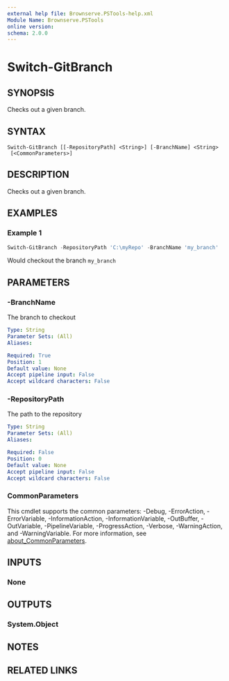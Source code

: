 ```yaml
---
external help file: Brownserve.PSTools-help.xml
Module Name: Brownserve.PSTools
online version:
schema: 2.0.0
---
```


# Switch-GitBranch

## SYNOPSIS

Checks out a given branch.

## SYNTAX

```text
Switch-GitBranch [[-RepositoryPath] <String>] [-BranchName] <String>
 [<CommonParameters>]
```

## DESCRIPTION

Checks out a given branch.

## EXAMPLES

### Example 1

```powershell
Switch-GitBranch -RepositoryPath 'C:\myRepo' -BranchName 'my_branch'
```

Would checkout the branch `my_branch`

## PARAMETERS

### -BranchName

The branch to checkout

```yaml
Type: String
Parameter Sets: (All)
Aliases:

Required: True
Position: 1
Default value: None
Accept pipeline input: False
Accept wildcard characters: False
```

### -RepositoryPath

The path to the repository

```yaml
Type: String
Parameter Sets: (All)
Aliases:

Required: False
Position: 0
Default value: None
Accept pipeline input: False
Accept wildcard characters: False
```

### CommonParameters

This cmdlet supports the common parameters: -Debug, -ErrorAction, -ErrorVariable, -InformationAction, -InformationVariable, -OutBuffer, -OutVariable, -PipelineVariable, -ProgressAction, -Verbose, -WarningAction, and -WarningVariable. For more information, see [about_CommonParameters](http://go.microsoft.com/fwlink/?LinkID=113216).

## INPUTS

### None

## OUTPUTS

### System.Object

## NOTES

## RELATED LINKS
